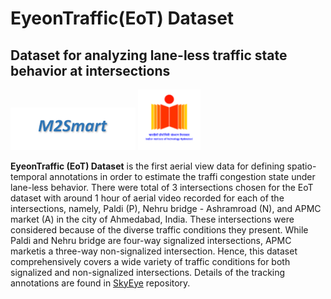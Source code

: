 # EyeonTraffic(EoT) Dataset
## Dataset for analyzing lane-less traffic state behavior at intersections
<img src="images/m2smart.png" width="200"> <img src="images/iith.png" width="100">

<b>EyeonTraffic (EoT) Dataset</b> is the first aerial view data for defining spatio-temporal annotations in order to estimate the traffi congestion state under lane-less behavior. There were total of 3 intersections chosen for the EoT dataset with  around  1  hour  of  aerial  video  recorded  for  each  of the intersections, namely, Paldi (P), Nehru bridge - Ashramroad (N), and APMC market (A) in the city of Ahmedabad, India. These  intersections  were  considered  because  of  the diverse traffic conditions they present. While Paldi and Nehru bridge are  four-way  signalized  intersections, APMC  marketis a three-way non-signalized intersection. Hence, this dataset comprehensively  covers  a  wide  variety  of  traffic  conditions for  both  signalized  and  non-signalized  intersections.  Details of the tracking annotations are found in [SkyEye](https://github.com/debadityaroy/SkyEye/) repository.


